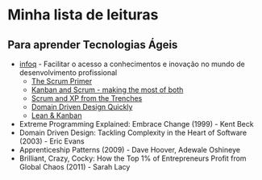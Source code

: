Minha lista de leituras
========

Para aprender Tecnologias Ágeis
--------

* [infoq](http://www.infoq.com/) - Facilitar o acesso a conhecimentos e inovação no mundo de desenvolvimento profissional
    * [The Scrum Primer](http://www.infoq.com/minibooks/Scrum_Primer)
    * [Kanban and Scrum - making the most of both](http://www.infoq.com/minibooks/kanban-scrum-minibook)
    * [Scrum and XP from the Trenches](http://www.infoq.com/minibooks/scrum-xp-from-the-trenches)
    * [Domain Driven Design Quickly](http://www.infoq.com/minibooks/domain-driven-design-quickly)
    * [Lean & Kanban](http://www.infoq.com/minibooks/emag-lean-kanban)
* Extreme Programming Explained: Embrace Change (1999) - Kent Beck
* Domain Driven Design: Tackling Complexity in the Heart of Software (2003) - Eric Evans
* Apprenticeship Patterns (2009) - Dave Hoover, Adewale Oshineye
* Brilliant, Crazy, Cocky: How the Top 1% of Entrepreneurs Profit from Global Chaos (2011) - Sarah Lacy
